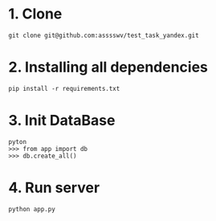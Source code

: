 # 1. __Clone__
    git clone git@github.com:asssswv/test_task_yandex.git
# 2. __Installing all dependencies__
    pip install -r requirements.txt
# 3. Init DataBase
    pyton
    >>> from app import db
    >>> db.create_all()
# 4. Run server
    python app.py
    
